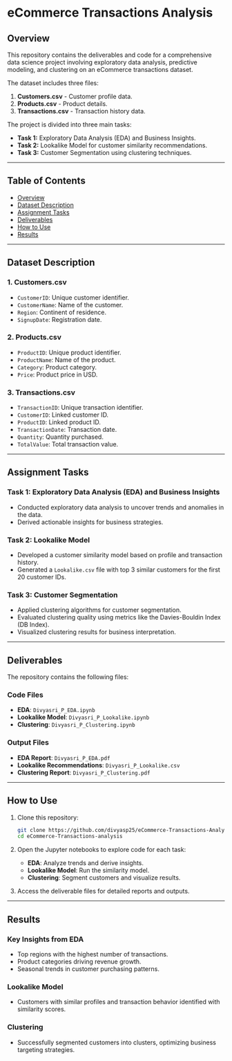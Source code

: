 # eCommerce Transactions Analysis

## Overview

This repository contains the deliverables and code for a comprehensive data science project involving exploratory data analysis, predictive modeling, and clustering on an eCommerce transactions dataset.

The dataset includes three files:
1. **Customers.csv** - Customer profile data.
2. **Products.csv** - Product details.
3. **Transactions.csv** - Transaction history data.

The project is divided into three main tasks:
- **Task 1:** Exploratory Data Analysis (EDA) and Business Insights.
- **Task 2:** Lookalike Model for customer similarity recommendations.
- **Task 3:** Customer Segmentation using clustering techniques.

---

## Table of Contents
- [Overview](#overview)
- [Dataset Description](#dataset-description)
- [Assignment Tasks](#assignment-tasks)
- [Deliverables](#deliverables)
- [How to Use](#how-to-use)
- [Results](#results)

---

## Dataset Description

### 1. Customers.csv
- `CustomerID`: Unique customer identifier.
- `CustomerName`: Name of the customer.
- `Region`: Continent of residence.
- `SignupDate`: Registration date.

### 2. Products.csv
- `ProductID`: Unique product identifier.
- `ProductName`: Name of the product.
- `Category`: Product category.
- `Price`: Product price in USD.

### 3. Transactions.csv
- `TransactionID`: Unique transaction identifier.
- `CustomerID`: Linked customer ID.
- `ProductID`: Linked product ID.
- `TransactionDate`: Transaction date.
- `Quantity`: Quantity purchased.
- `TotalValue`: Total transaction value.

---

## Assignment Tasks

### Task 1: Exploratory Data Analysis (EDA) and Business Insights
- Conducted exploratory data analysis to uncover trends and anomalies in the data.
- Derived actionable insights for business strategies.

### Task 2: Lookalike Model
- Developed a customer similarity model based on profile and transaction history.
- Generated a `Lookalike.csv` file with top 3 similar customers for the first 20 customer IDs.

### Task 3: Customer Segmentation
- Applied clustering algorithms for customer segmentation.
- Evaluated clustering quality using metrics like the Davies-Bouldin Index (DB Index).
- Visualized clustering results for business interpretation.

---

## Deliverables

The repository contains the following files:

### Code Files
- **EDA**: `Divyasri_P_EDA.ipynb`
- **Lookalike Model**: `Divyasri_P_Lookalike.ipynb`
- **Clustering**: `Divyasri_P_Clustering.ipynb`

### Output Files
- **EDA Report**: `Divyasri_P_EDA.pdf`
- **Lookalike Recommendations**: `Divyasri_P_Lookalike.csv`
- **Clustering Report**: `Divyasri_P_Clustering.pdf`

---

## How to Use

1. Clone this repository:
   ```bash
   git clone https://github.com/divyasp25/eCommerce-Transactions-Analysis.git
   cd eCommerce-Transactions-analysis
   ```

2. Open the Jupyter notebooks to explore code for each task:
   - **EDA**: Analyze trends and derive insights.
   - **Lookalike Model**: Run the similarity model.
   - **Clustering**: Segment customers and visualize results.

3. Access the deliverable files for detailed reports and outputs.

---

## Results

### Key Insights from EDA
- Top regions with the highest number of transactions.
- Product categories driving revenue growth.
- Seasonal trends in customer purchasing patterns.

### Lookalike Model
- Customers with similar profiles and transaction behavior identified with similarity scores.

### Clustering
- Successfully segmented customers into clusters, optimizing business targeting strategies.
